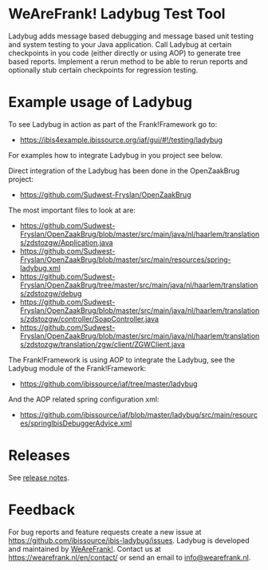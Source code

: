 WeAreFrank! Ladybug Test Tool
=============================

Ladybug adds message based debugging and message based unit testing and system testing to your Java application. Call
Ladybug at certain checkpoints in you code (either directly or using AOP) to generate tree based reports. Implement a
rerun method to be able to rerun reports and optionally stub certain checkpoints for regression testing.


Example usage of Ladybug
========================

To see Ladybug in action as part of the Frank!Framework go to:

- https://ibis4example.ibissource.org/iaf/gui/#!/testing/ladybug

For examples how to integrate Ladybug in you project see below.

Direct integration of the Ladybug has been done in the OpenZaakBrug project:

- https://github.com/Sudwest-Fryslan/OpenZaakBrug

The most important files to look at are:

- https://github.com/Sudwest-Fryslan/OpenZaakBrug/blob/master/src/main/java/nl/haarlem/translations/zdstozgw/Application.java
- https://github.com/Sudwest-Fryslan/OpenZaakBrug/blob/master/src/main/resources/spring-ladybug.xml
- https://github.com/Sudwest-Fryslan/OpenZaakBrug/tree/master/src/main/java/nl/haarlem/translations/zdstozgw/debug
- https://github.com/Sudwest-Fryslan/OpenZaakBrug/blob/master/src/main/java/nl/haarlem/translations/zdstozgw/controller/SoapController.java
- https://github.com/Sudwest-Fryslan/OpenZaakBrug/blob/master/src/main/java/nl/haarlem/translations/zdstozgw/translation/zgw/client/ZGWClient.java

The Frank!Framework is using AOP to integrate the Ladybug, see the Ladybug module of the Frank!Framework:

- https://github.com/ibissource/iaf/tree/master/ladybug

And the AOP related spring configuration xml:

- https://github.com/ibissource/iaf/blob/master/ladybug/src/main/resources/springIbisDebuggerAdvice.xml


Releases
========

See [release notes](RELEASES.md).


Feedback
========

For bug reports and feature requests create a new issue at <https://github.com/ibissource/ibis-ladybug/issues>. Ladybug
is developed and maintained by [WeAreFrank!](https://wearefrank.nl/). Contact us at <https://wearefrank.nl/en/contact/>
or send an email to info@wearefrank.nl.